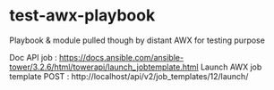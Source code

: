# test-awx-playbook

Playbook & module pulled though by distant AWX for testing purpose

Doc API job : https://docs.ansible.com/ansible-tower/3.2.6/html/towerapi/launch_jobtemplate.html
Launch AWX job template POST : http://localhost/api/v2/job_templates/12/launch/ 